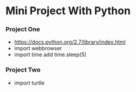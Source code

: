 # Mini Project With Python

### Project One
- https://docs.python.org/2.7/library/index.html
- import webbrowser
- import time add time.sleep(5)

### Project Two
- import turtle